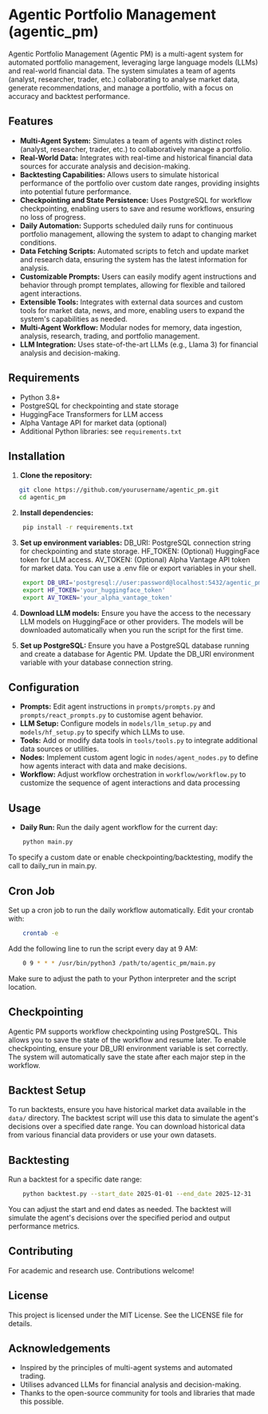 # Agentic Portfolio Management (agentic_pm)

Agentic Portfolio Management (Agentic PM) is a multi-agent system for automated portfolio management, leveraging large language models (LLMs) and real-world financial data. The system simulates a team of agents (analyst, researcher, trader, etc.) collaborating to analyse market data, generate recommendations, and manage a portfolio, with a focus on accuracy and backtest performance.

## Features

- **Multi-Agent System:** Simulates a team of agents with distinct roles (analyst, researcher, trader, etc.) to collaboratively manage a portfolio.
- **Real-World Data:** Integrates with real-time and historical financial data sources for accurate analysis and decision-making.
- **Backtesting Capabilities:** Allows users to simulate historical performance of the portfolio over custom date ranges, providing insights into potential future performance.
- **Checkpointing and State Persistence:** Uses PostgreSQL for workflow checkpointing, enabling users to save and resume workflows, ensuring no loss of progress.
- **Daily Automation:** Supports scheduled daily runs for continuous portfolio management, allowing the system to adapt to changing market conditions.
- **Data Fetching Scripts:** Automated scripts to fetch and update market and research data, ensuring the system has the latest information for analysis.
- **Customizable Prompts:** Users can easily modify agent instructions and behavior through prompt templates, allowing for flexible and tailored agent interactions.
- **Extensible Tools:** Integrates with external data sources and custom tools for market data, news, and more, enabling users to expand the system's capabilities as needed.
- **Multi-Agent Workflow:** Modular nodes for memory, data ingestion, analysis, research, trading, and portfolio management.
- **LLM Integration:** Uses state-of-the-art LLMs (e.g., Llama 3) for financial analysis and decision-making.

## Requirements

- Python 3.8+
- PostgreSQL for checkpointing and state storage
- HuggingFace Transformers for LLM access
- Alpha Vantage API for market data (optional)
- Additional Python libraries: see `requirements.txt`

## Installation

1. **Clone the repository:**
```sh
   git clone https://github.com/yourusername/agentic_pm.git
   cd agentic_pm
```
2. **Install dependencies:**
```sh
    pip install -r requirements.txt
```
3. **Set up environment variables:**
DB_URI: PostgreSQL connection string for checkpointing and state storage.
HF_TOKEN: (Optional) HuggingFace token for LLM access.
AV_TOKEN: (Optional) Alpha Vantage API token for market data.
You can use a .env file or export variables in your shell.
```sh
    export DB_URI='postgresql://user:password@localhost:5432/agentic_pm'
    export HF_TOKEN='your_huggingface_token'
    export AV_TOKEN='your_alpha_vantage_token'
```

4. **Download LLM models:**
Ensure you have the access to the necessary LLM models on HuggingFace or other providers. The models will be downloaded automatically when you run the script for the first time.

5. **Set up PostgreSQL:**
Ensure you have a PostgreSQL database running and create a database for Agentic PM. Update the DB_URI environment variable with your database connection string.

## Configuration

- **Prompts:** Edit agent instructions in `prompts/prompts.py` and `prompts/react_prompts.py` to customise agent behavior.
- **LLM Setup:** Configure models in `models/llm_setup.py` and `models/hf_setup.py` to specify which LLMs to use.
- **Tools:** Add or modify data tools in `tools/tools.py` to integrate additional data sources or utilities.
- **Nodes:** Implement custom agent logic in `nodes/agent_nodes.py` to define how agents interact with data and make decisions.
- **Workflow:** Adjust workflow orchestration in `workflow/workflow.py` to customize the sequence of agent interactions and data processing

## Usage

- **Daily Run:** Run the daily agent workflow for the current day:
```sh
    python main.py
```
To specify a custom date or enable checkpointing/backtesting, modify the call to daily_run in main.py.

## Cron Job

Set up a cron job to run the daily workflow automatically. Edit your crontab with:
```sh
    crontab -e
```
Add the following line to run the script every day at 9 AM:
```sh
    0 9 * * * /usr/bin/python3 /path/to/agentic_pm/main.py
```
Make sure to adjust the path to your Python interpreter and the script location.

## Checkpointing

Agentic PM supports workflow checkpointing using PostgreSQL. This allows you to save the state of the workflow and resume later. To enable checkpointing, ensure your DB_URI environment variable is set correctly. The system will automatically save the state after each major step in the workflow.

## Backtest Setup

To run backtests, ensure you have historical market data available in the `data/` directory. The backtest script will use this data to simulate the agent's decisions over a specified date range. You can download historical data from various financial data providers or use your own datasets.

## Backtesting

Run a backtest for a specific date range:
```sh
    python backtest.py --start_date 2025-01-01 --end_date 2025-12-31
```
You can adjust the start and end dates as needed. The backtest will simulate the agent's decisions over the specified period and output performance metrics.

## Contributing

For academic and research use. Contributions welcome!

## License

This project is licensed under the MIT License. See the LICENSE file for details.

## Acknowledgements

- Inspired by the principles of multi-agent systems and automated trading.
- Utilises advanced LLMs for financial analysis and decision-making.
- Thanks to the open-source community for tools and libraries that made this possible.
